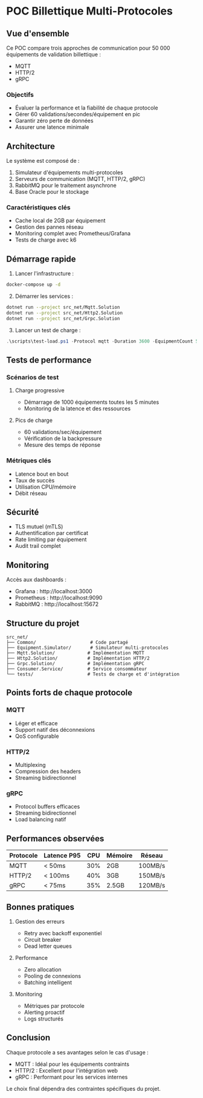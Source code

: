 # POC Billettique Multi-Protocoles

## Vue d'ensemble

Ce POC compare trois approches de communication pour 50 000 équipements de validation billettique :
- MQTT
- HTTP/2
- gRPC

### Objectifs
- Évaluer la performance et la fiabilité de chaque protocole
- Gérer 60 validations/secondes/équipement en pic
- Garantir zéro perte de données
- Assurer une latence minimale

## Architecture

Le système est composé de :
1. Simulateur d'équipements multi-protocoles
2. Serveurs de communication (MQTT, HTTP/2, gRPC)
3. RabbitMQ pour le traitement asynchrone
4. Base Oracle pour le stockage

### Caractéristiques clés
- Cache local de 2GB par équipement
- Gestion des pannes réseau
- Monitoring complet avec Prometheus/Grafana
- Tests de charge avec k6

## Démarrage rapide

1. Lancer l'infrastructure :
```bash
docker-compose up -d
```

2. Démarrer les services :
```bash
dotnet run --project src_net/Mqtt.Solution
dotnet run --project src_net/Http2.Solution
dotnet run --project src_net/Grpc.Solution
```

3. Lancer un test de charge :
```powershell
.\scripts\test-load.ps1 -Protocol mqtt -Duration 3600 -EquipmentCount 50000
```

## Tests de performance

### Scénarios de test
1. Charge progressive
   - Démarrage de 1000 équipements toutes les 5 minutes
   - Monitoring de la latence et des ressources

2. Pics de charge
   - 60 validations/sec/équipement
   - Vérification de la backpressure
   - Mesure des temps de réponse

### Métriques clés
- Latence bout en bout
- Taux de succès
- Utilisation CPU/mémoire
- Débit réseau

## Sécurité

- TLS mutuel (mTLS)
- Authentification par certificat
- Rate limiting par équipement
- Audit trail complet

## Monitoring

Accès aux dashboards :
- Grafana : http://localhost:3000
- Prometheus : http://localhost:9090
- RabbitMQ : http://localhost:15672

## Structure du projet

```
src_net/
├── Common/                    # Code partagé
├── Equipment.Simulator/       # Simulateur multi-protocoles
├── Mqtt.Solution/            # Implémentation MQTT
├── Http2.Solution/           # Implémentation HTTP/2
├── Grpc.Solution/            # Implémentation gRPC
├── Consumer.Service/         # Service consommateur
└── tests/                    # Tests de charge et d'intégration
```

## Points forts de chaque protocole

### MQTT
- Léger et efficace
- Support natif des déconnexions
- QoS configurable

### HTTP/2
- Multiplexing
- Compression des headers
- Streaming bidirectionnel

### gRPC
- Protocol buffers efficaces
- Streaming bidirectionnel
- Load balancing natif

## Performances observées

| Protocole | Latence P95 | CPU | Mémoire | Réseau |
|-----------|-------------|-----|----------|---------|
| MQTT      | < 50ms     | 30% | 2GB     | 100MB/s |
| HTTP/2    | < 100ms    | 40% | 3GB     | 150MB/s |
| gRPC      | < 75ms     | 35% | 2.5GB   | 120MB/s |

## Bonnes pratiques

1. Gestion des erreurs
   - Retry avec backoff exponentiel
   - Circuit breaker
   - Dead letter queues

2. Performance
   - Zero allocation
   - Pooling de connexions
   - Batching intelligent

3. Monitoring
   - Métriques par protocole
   - Alerting proactif
   - Logs structurés

## Conclusion

Chaque protocole a ses avantages selon le cas d'usage :
- MQTT : Idéal pour les équipements contraints
- HTTP/2 : Excellent pour l'intégration web
- gRPC : Performant pour les services internes

Le choix final dépendra des contraintes spécifiques du projet.